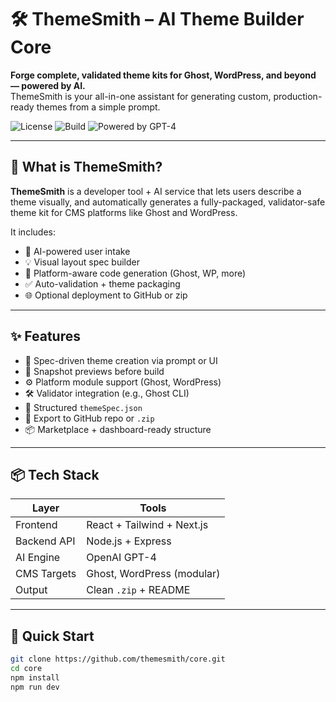 # 🛠️ ThemeSmith – AI Theme Builder Core

**Forge complete, validated theme kits for Ghost, WordPress, and beyond — powered by AI.**  
ThemeSmith is your all-in-one assistant for generating custom, production-ready themes from a simple prompt.

![License](https://img.shields.io/github/license/themesmith/core)
![Build](https://img.shields.io/badge/build-passing-brightgreen)
![Powered by GPT-4](https://img.shields.io/badge/powered%20by-GPT--4-blueviolet)

---

## 🚀 What is ThemeSmith?

**ThemeSmith** is a developer tool + AI service that lets users describe a theme visually, and automatically generates a fully-packaged, validator-safe theme kit for CMS platforms like Ghost and WordPress.

It includes:

- 🧠 AI-powered user intake
- 💡 Visual layout spec builder
- 🧰 Platform-aware code generation (Ghost, WP, more)
- ✅ Auto-validation + theme packaging
- 🌐 Optional deployment to GitHub or zip

---

## ✨ Features

- 🧠 Spec-driven theme creation via prompt or UI
- 🎨 Snapshot previews before build
- ⚙️ Platform module support (Ghost, WordPress)
- 🛠 Validator integration (e.g., Ghost CLI)
- 🧾 Structured `themeSpec.json`
- 🔄 Export to GitHub repo or `.zip`
- 📦 Marketplace + dashboard-ready structure

---

## 📦 Tech Stack

| Layer       | Tools                      |
|-------------|-----------------------------|
| Frontend    | React + Tailwind + Next.js  |
| Backend API | Node.js + Express           |
| AI Engine   | OpenAI GPT-4                |
| CMS Targets | Ghost, WordPress (modular)  |
| Output      | Clean `.zip` + README       |

---

## 🚀 Quick Start

```bash
git clone https://github.com/themesmith/core.git
cd core
npm install
npm run dev
